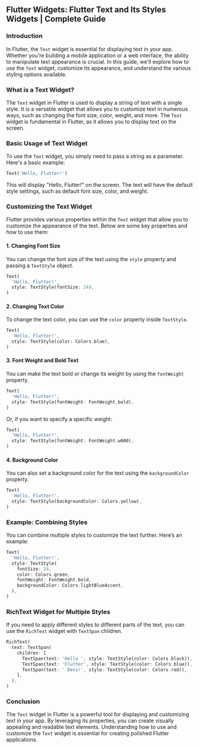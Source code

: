 ## Flutter Widgets: Flutter Text and Its Styles Widgets | Complete Guide

### Introduction

In Flutter, the `Text` widget is essential for displaying text in your app. Whether you're building a mobile application or a web interface, the ability to manipulate text appearance is crucial. In this guide, we'll explore how to use the `Text` widget, customize its appearance, and understand the various styling options available.

### What is a Text Widget?

The `Text` widget in Flutter is used to display a string of text with a single style. It is a versatile widget that allows you to customize text in numerous ways, such as changing the font size, color, weight, and more. The `Text` widget is fundamental in Flutter, as it allows you to display text on the screen.

### Basic Usage of Text Widget

To use the `Text` widget, you simply need to pass a string as a parameter. Here's a basic example:

```dart
Text('Hello, Flutter!')
```

This will display "Hello, Flutter!" on the screen. The text will have the default style settings, such as default font size, color, and weight.

### Customizing the Text Widget

Flutter provides various properties within the `Text` widget that allow you to customize the appearance of the text. Below are some key properties and how to use them:

#### 1. Changing Font Size

You can change the font size of the text using the `style` property and passing a `TextStyle` object.

```dart
Text(
  'Hello, Flutter!',
  style: TextStyle(fontSize: 24),
)
```

#### 2. Changing Text Color

To change the text color, you can use the `color` property inside `TextStyle`.

```dart
Text(
  'Hello, Flutter!',
  style: TextStyle(color: Colors.blue),
)
```

#### 3. Font Weight and Bold Text

You can make the text bold or change its weight by using the `fontWeight` property.

```dart
Text(
  'Hello, Flutter!',
  style: TextStyle(fontWeight: FontWeight.bold),
)
```

Or, if you want to specify a specific weight:

```dart
Text(
  'Hello, Flutter!',
  style: TextStyle(fontWeight: FontWeight.w600),
)
```

#### 4. Background Color

You can also set a background color for the text using the `backgroundColor` property.

```dart
Text(
  'Hello, Flutter!',
  style: TextStyle(backgroundColor: Colors.yellow),
)
```

### Example: Combining Styles

You can combine multiple styles to customize the text further. Here’s an example:

```dart
Text(
  'Hello, Flutter!',
  style: TextStyle(
    fontSize: 24,
    color: Colors.green,
    fontWeight: FontWeight.bold,
    backgroundColor: Colors.lightBlueAccent,
  ),
)
```

### RichText Widget for Multiple Styles

If you need to apply different styles to different parts of the text, you can use the `RichText` widget with `TextSpan` children.

```dart
RichText(
  text: TextSpan(
    children: [
      TextSpan(text: 'Hello ', style: TextStyle(color: Colors.black)),
      TextSpan(text: 'Flutter', style: TextStyle(color: Colors.blue)),
      TextSpan(text: ' Devs!', style: TextStyle(color: Colors.red)),
    ],
  ),
)
```

### Conclusion

The `Text` widget in Flutter is a powerful tool for displaying and customizing text in your app. By leveraging its properties, you can create visually appealing and readable text elements. Understanding how to use and customize the `Text` widget is essential for creating polished Flutter applications.
